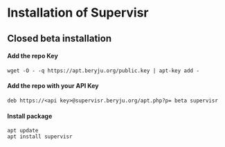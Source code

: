 # Installation of Supervisr 

## Closed beta installation 

#### Add the repo Key

```
wget -O - -q https://apt.beryju.org/public.key | apt-key add -
```

#### Add the repo with your API Key

```
deb https://<api key>@supervisr.beryju.org/apt.php?p= beta supervisr
```

#### Install package

```
apt update
apt install supervisr
```

